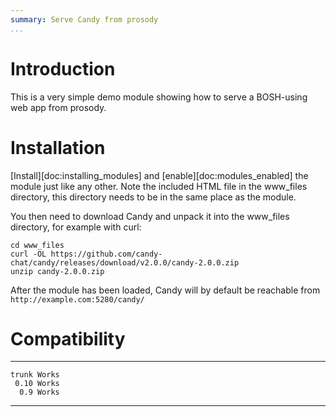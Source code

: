```yaml
---
summary: Serve Candy from prosody
...
```


Introduction
============

This is a very simple demo module showing how to serve a BOSH-using web
app from prosody.

Installation
============

[Install][doc:installing\_modules] and [enable][doc:modules\_enabled]
the module just like any other. Note the included HTML file in the
www\_files directory, this directory needs to be in the same place as
the module.

You then need to download Candy and unpack it into the www\_files
directory, for example with curl:

    cd www_files
    curl -OL https://github.com/candy-chat/candy/releases/download/v2.0.0/candy-2.0.0.zip
    unzip candy-2.0.0.zip

After the module has been loaded, Candy will by default be reachable
from `http://example.com:5280/candy/`

Compatibility
=============

  ------- -------
    trunk Works
     0.10 Works
      0.9 Works
  ------- -------
